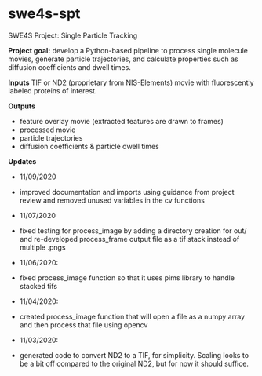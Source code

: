 # swe4s-spt
SWE4S Project: Single Particle Tracking

**Project goal:** develop a Python-based pipeline to process single molecule movies, generate particle trajectories, and calculate properties such as diffusion coefficients and dwell times.

**Inputs**
TIF or ND2 (proprietary from NIS-Elements) movie with fluorescently labeled proteins of interest.

**Outputs**
* feature overlay movie (extracted features are drawn to frames)
* processed movie
* particle trajectories
* diffusion coefficients & particle dwell times 


**Updates**
* 11/09/2020
- improved documentation and imports using guidance from project review and removed unused variables in the cv functions
* 11/07/2020
- fixed testing for process_image by adding a directory creation for out/ and re-developed process_frame output file as a tif stack instead of multiple .pngs
* 11/06/2020:
- fixed process_image function so that it uses pims library to handle stacked tifs
* 11/04/2020:
 - created process_image function that will open a file as a numpy array and then process that file using opencv
* 11/03/2020:
 - generated code to convert ND2 to a TIF, for simplicity. Scaling looks to be a bit off compared to the original ND2, but for now it should suffice.
  
 
